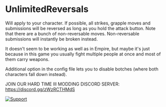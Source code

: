# UnlimitedReversals
Will apply to your character. If possible, all strikes, grapple moves and submissions will be reversed as long as you hold the attack button. Note that there are a bunch of non-reversable moves. Non-reversable submissions will instantly be broken instead.

It doesn't seem to be working as well as in Empire, but maybe it's just because in this game you usually fight multiple people at once and most of them carry weapons.

Additional option in the config file lets you to disable botches (where both characters fall down instead).

JOIN OUR HARD TIME III MODDING DISCORD SERVER: https://discord.gg/zWzRCTHMdS

[![Support](https://storage.ko-fi.com/cdn/brandasset/kofi_button_dark.png)](https://ko-fi.com/gamingmasterlt "Support me on Ko-fi")
